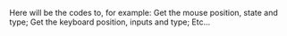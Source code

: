 Here will be the codes to, for example:
    Get the mouse position, state and type;
    Get the keyboard position, inputs and type;
    Etc...
